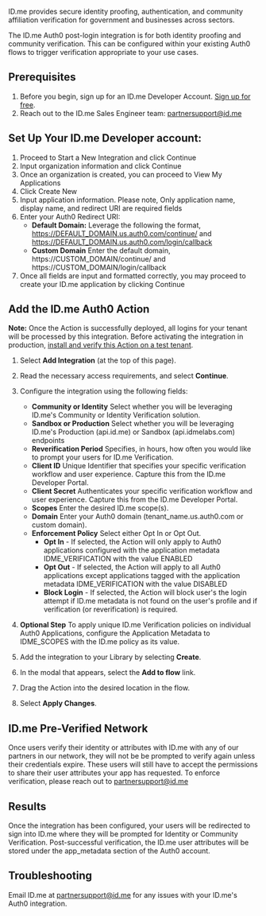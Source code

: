 ID.me provides secure identity proofing, authentication, and community affiliation verification for government and businesses across sectors.

The ID.me Auth0 post-login integration is for both identity proofing and community verification. This can be configured within your existing Auth0 flows to trigger verification appropriate to your use cases.

## Prerequisites

1. Before you begin, sign up for an ID.me Developer Account. [Sign up for free](https://developers.id.me/).
2. Reach out to the ID.me Sales Engineer team: [partnersupport@id.me](partnersupport@id.me)

## Set Up Your ID.me Developer account:

1. Proceed to Start a New Integration and click Continue
2. Input organization information and click Continue
3. Once an organization is created, you can proceed to View My Applications
4. Click Create New
5. Input application information. Please note, Only application name, display name, and redirect URI are required fields
6. Enter your Auth0 Redirect URI:
   * **Default Domain:** Leverage the following the format, https://DEFAULT_DOMAIN.us.auth0.com/continue/ and https://DEFAULT_DOMAIN.us.auth0.com/login/callback
   * **Custom Domain** Enter the default domain, https://CUSTOM_DOMAIN/continue/ and https://CUSTOM_DOMAIN/login/callback
7. Once all fields are input and formatted correctly, you may proceed to create your ID.me application by clicking Continue

## Add the ID.me Auth0 Action

**Note:** Once the Action is successfully deployed, all logins for your tenant will be processed by this integration. Before activating the integration in production, [install and verify this Action on a test tenant](https://auth0.com/docs/get-started/auth0-overview/create-tenants/set-up-multiple-environments).

1. Select **Add Integration** (at the top of this page).
2. Read the necessary access requirements, and select **Continue**.
3. Configure the integration using the following fields:
   * **Community or Identity** Select whether you will be leveraging ID.me's Community or Identity Verification solution.
   * **Sandbox or Production** Select whether you will be leveraging ID.me's Production (api.id.me) or Sandbox (api.idmelabs.com) endpoints
   * **Reverification Period** Specifies, in hours, how often you would like to prompt your users for ID.me Verification.
   * **Client ID**  Unique Identifier that specifies your specific verification workflow and user experience. Capture this from the ID.me Developer Portal.
   * **Client Secret** Authenticates your specific verification workflow and user experience. Capture this from the ID.me Developer Portal.
   * **Scopes** Enter the desired ID.me scope(s).
   * **Domain** Enter your Auth0 domain (tenant_name.us.auth0.com or custom domain).
   * **Enforcement Policy** Select either Opt In or Opt Out. 
      * **Opt In** - If selected, the Action will only apply to Auth0 applications configured with the application metadata IDME_VERIFICATION with the value ENABLED
      * **Opt Out** - If selected, the Action will apply to all Auth0 applications except applications tagged with the application metadata IDME_VERIFICATION with the value DISABLED
      * **Block Login** - If selected, the Action will block user's the login attempt if ID.me metadata is not found on the user's profile and if verification (or reverification) is required.
4. **Optional Step** To apply unique ID.me Verification policies on individual Auth0 Applications, configure the Application Metadata to IDME_SCOPES with the ID.me policy as its value.


1. Add the integration to your Library by selecting **Create**.
2. In the modal that appears, select the **Add to flow** link.
3. Drag the Action into the desired location in the flow.
4. Select **Apply Changes**.

## ID.me Pre-Verified Network

Once users verify their identity or attributes with ID.me with any of our partners in our network, they will not be be prompted to verify again unless their credentials expire. These users will still have to accept the permissions to share their user attributes your app has requested. To enforce verification, please reach out to [partnersupport@id.me](partnersupport@id.me)

## Results

Once the integration has been configured, your users will be redirected to sign into ID.me where they will be prompted for Identity or Community Verification. Post-successful verification, the ID.me user attributes will be stored under the app_metadata section of the Auth0 account.

## Troubleshooting

Email ID.me at [partnersupport@id.me](partnersupport@id.me) for any issues with your ID.me's Auth0 integration.
